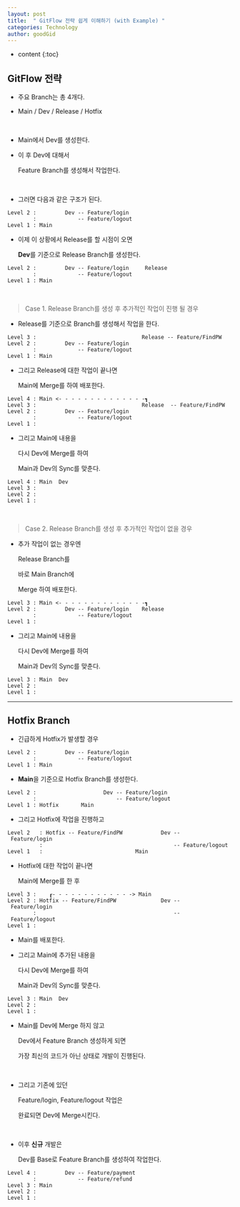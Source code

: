 ```yaml
---
layout: post
title:  " GitFlow 전략 쉽게 이해하기 (with Example) "
categories: Technology
author: goodGid
---
```

* content
{:toc}

## GitFlow 전략

* 주요 Branch는 총 4개다.

* Main / Dev / Release / Hotfix

<br>

* Main에서 Dev를 생성한다.

* 이 후 Dev에 대해서

  Feature Branch를 생성해서 작업한다.

<br>

* 그러면 다음과 같은 구조가 된다.

```
Level 2 :         Dev -- Feature/login
        :             -- Feature/logout
Level 1 : Main
```









* 이제 이 상황에서 Release를 할 시점이 오면

  **Dev**를 기준으로 Release Branch를 생성한다.


```
Level 2 :         Dev -- Feature/login     Release
        :             -- Feature/logout
Level 1 : Main
```

<br>

> Case 1. Release Branch를 생성 후 추가적인 작업이 진행 될 경우

* Release를 기준으로 Branch를 생성해서 작업을 한다.


```
Level 3 :                                 Release -- Feature/FindPW
Level 2 :         Dev -- Feature/login    
        :             -- Feature/logout
Level 1 : Main
```

* 그리고 Release에 대한 작업이 끝나면

  Main에 Merge를 하여 배포한다.


```
Level 4 : Main <- - - - - - - - - - - - - -┓
Level 3 :                                 Release  -- Feature/FindPW
Level 2 :         Dev -- Feature/login    
        :             -- Feature/logout
Level 1 : 
```

* 그리고 Main에 내용을

  다시 Dev에 Merge를 하여

  Main과 Dev의 Sync를 맞춘다.

```
Level 4 : Main  Dev
Level 3 : 
Level 2 : 
Level 1 : 
```

<br>

> Case 2. Release Branch를 생성 후 추가적인 작업이 없을 경우 

* 추가 작업이 없는 경우엔

  Release Branch를

  바로 Main Branch에

  Merge 하여 배포한다.

```
Level 3 : Main <- - - - - - - - - - - - - -┓                         
Level 2 :         Dev -- Feature/login    Release
        :             -- Feature/logout
Level 1 : 
```

* 그리고 Main에 내용을

  다시 Dev에 Merge를 하여

  Main과 Dev의 Sync를 맞춘다.

```
Level 3 : Main  Dev
Level 2 : 
Level 1 : 
```

---

## Hotfix Branch

* 긴급하게 Hotfix가 발생할 경우

```
Level 2 :         Dev -- Feature/login
        :             -- Feature/logout
Level 1 : Main
```

* **Main**을 기준으로 Hotfix Branch를 생성한다.


```
Level 2 :                     Dev -- Feature/login    
        :                         -- Feature/logout
Level 1 : Hotfix       Main
```

* 그리고 Hotfix에 작업을 진행하고 

```
Level 2   : Hotfix -- Feature/FindPW            Dev -- Feature/login     
          :                                         -- Feature/logout
Level 1   :                             Main
```

* Hotfix에 대한 작업이 끝나면 

  Main에 Merge를 한 후 

```
Level 3 :    ┎- - - - - - - - - - - - -> Main
Level 2 : Hotfix -- Feature/FindPW              Dev -- Feature/login     
        :                                           -- Feature/logout                     
Level 1 : 
```

* Main를 배포한다.

* 그리고 Main에 추가된 내용을

  다시 Dev에 Merge를 하여

  Main과 Dev의 Sync를 맞춘다.

```
Level 3 : Main  Dev
Level 2 : 
Level 1 : 
```

* Main를 Dev에 Merge 하지 않고

  Dev에서 Feature Branch 생성하게 되면

  가장 최신의 코드가 아닌 상태로 개발이 진행된다.

<br>

* 그리고 기존에 있던

  Feature/login, Feature/logout 작업은 
  
  완료되면 Dev에 Merge시킨다.

<br>

* 이후 **신규** 개발은

  Dev를 Base로 Feature Branch를 생성하여 작업한다.

```
Level 4 :         Dev -- Feature/payment
        :             -- Feature/refund
Level 3 : Main
Level 2 : 
Level 1 : 
```

